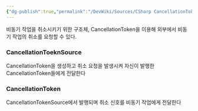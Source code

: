 ```yaml
---
{"dg-publish":true,"permalink":"/DevWiki/Sources/CSharp CancellationToken/","noteIcon":"","created":"2024-11-17T15:45:29.000+09:00","updated":"2025-07-19T22:58:36.948+09:00"}
---
```


비동기 작업을 취소시키기 위한 구조체, CancellationToken을 이용해 외부에서 비동기 작업의 취소를 요청할 수 있다.

### CancellationToeknSource
CancellationToken을 생성하고 취소 요청을 발생시켜 자신이 발행한 CancellationToken들에게 전달한다
### CancellationToken
CancellationTokenSource에서 발행되며 취소 신호를 비동기 작업에게 전달한다
